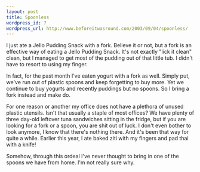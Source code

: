 ```yaml
--- 
layout: post
title: Spoonless
wordpress_id: 7
wordpress_url: http://www.beforeitwasround.com/2003/09/04/spoonless/
---
```

I just ate a Jello Pudding Snack with a fork.  Believe it or not, but a fork is an effective way of eating a Jello Pudding Snack.  It's not exactly "lick it clean" clean, but I managed to get most of the pudding out of that little tub.  I didn't have to resort to using my finger.

In fact, for the past month I've eaten yogurt with a fork as well.  Simply put, we've run out of plastic spoons and keep forgetting to buy more.  Yet we continue to buy yogurts and recently puddings but no spoons.  So I bring a fork instead and make do.

For one reason or another my office does not have a plethora of unused plastic utensils.  Isn't that usually a staple of most offices?  We have plenty of three day-old leftover tuna sandwiches sitting in the fridge, but if you are looking for a fork or a spoon, you are shit out of luck.  I don't even bother to look anymore, I know that there's nothing there.  And it's been that way for quite a while.  Earlier this year, I ate baked ziti with my fingers and pad thai with a knife!

Somehow, through this ordeal I've never thought to bring in one of the spoons we have from home.  I'm not really sure why.
